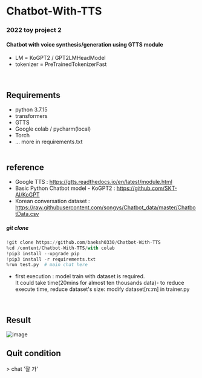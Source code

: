 # Chatbot-With-TTS
<h3>2022 toy project 2</h3>
<h4>Chatbot with voice synthesis/generation using GTTS module</h4>

* LM = KoGPT2 / GPT2LMHeadModel
* tokenizer = PreTrainedTokenizerFast
<br>

<h2>Requirements</h2>

* python 3.7.15
* transformers
* GTTS
* Google colab / pycharm(local)
* Torch
* ... more in requirements.txt
<br><br>

<h2>reference</h2>

* Google TTS : https://gtts.readthedocs.io/en/latest/module.html <br>
* Basic Python Chatbot model - KoGPT2 : https://github.com/SKT-AI/KoGPT <br>
* Korean conversation dataset : https://raw.githubusercontent.com/songys/Chatbot_data/master/ChatbotData.csv

##### git clone
```python
!git clone https://github.com/baeksh0330/Chatbot-With-TTS
%cd /content/Chatbot-With-TTS/with colab
!pip3 install --upgrade pip
!pip3 install -r requirements.txt 
%run test.py  # main chat here
```
* first execution : model train with dataset is required. <br>It could take time(20mins for almost ten thousands data)- to reduce execute time, reduce dataset's size: modify dataset[n::m] in trainer.py
<br>
<h2>Result</h2>

![image](https://user-images.githubusercontent.com/78344141/203339908-4d56a497-8bec-4dd5-bcc1-3c7f10517c69.png)
<h2>Quit condition</h2>
> chat '잘 가'
